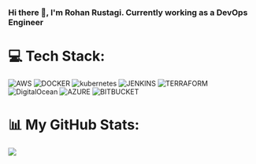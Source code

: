 ### Hi there 👋, I'm Rohan Rustagi. Currently working as a DevOps Engineer

# 💻 Tech Stack:
![AWS](https://img.shields.io/badge/AWS-%23FF9900.svg?style=for-the-badge&logo=amazon-aws&logoColor=white) ![DOCKER](https://img.shields.io/badge/docker-%2320232a.svg?style=for-the-badge&logo=docker&logoColor=%2361DAFB) ![kubernetes](https://img.shields.io/badge/kubernetes-%2320232a.svg?style=for-the-badge&logo=kubernetes&logoColor=%2361DAFB) ![JENKINS](https://img.shields.io/badge/jenkins-%2320232a.svg?style=for-the-badge&logo=jenkins&logoColor=%2361DAFB) ![TERRAFORM](https://img.shields.io/badge/terraform-%2320232a.svg?style=for-the-badge&logo=terraform&logoColor=%2361DAFB) ![DigitalOcean](https://img.shields.io/badge/DigitalOcean-%230167ff.svg?style=for-the-badge&logo=digitalOcean&logoColor=white) ![AZURE](https://img.shields.io/badge/Microsoft%20Azure-%2320232a.svg?style=for-the-badge&logo=microsoft-azure&logoColor=%230078D4) ![BITBUCKET](https://img.shields.io/badge/Bitbucket-%2320232a.svg?style=for-the-badge&logo=bitbucket&logoColor=%230052CC)


# 📊 My GitHub Stats:
![](https://github-readme-streak-stats.herokuapp.com/?user=rohanrusta21&theme=default&hide_border=false)




<!--
**RohanRusta21/RohanRusta21** is a ✨ _special_ ✨ repository because its `README.md` (this file) appears on your GitHub profile.

Here are some ideas to get you started:

- 🔭 I’m currently working on ...
- 🌱 I’m currently learning ...
- 👯 I’m looking to collaborate on ...
- 🤔 I’m looking for help with ...
- 💬 Ask me about ...
- 📫 How to reach me: ...
- 😄 Pronouns: ...
- ⚡ Fun fact: ...
-->
